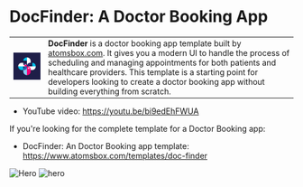 # DocFinder: A Doctor Booking App
<table>
  <tr>
    <td><img src="assets/icons/app_icon.png" alt="DocFinder" style="width: 300px;"/></td>
    <td>
      <strong>DocFinder</strong> is a doctor booking app template built by <a href="https://atomsbox.com">atomsbox.com</a>. It gives you a modern UI to handle the process of scheduling and managing appointments for both patients and healthcare providers. This template is a starting point for developers looking to create a doctor booking app without building everything from scratch.
    </td>
  </tr>
</table>

- YouTube video: https://youtu.be/bi9edEhFWUA

If you're looking for the complete template for a Doctor Booking app:
- DocFinder: An Doctor Booking app template: https://www.atomsbox.com/templates/doc-finder

![Hero](screenshots/doctor_booking_app.png)
![hero](https://github.com/gamalahmed3265/Doctor-Booking-App-With-Flutter/assets/75225936/6815fcb4-48aa-4f06-ae97-5c00d84acad2)

